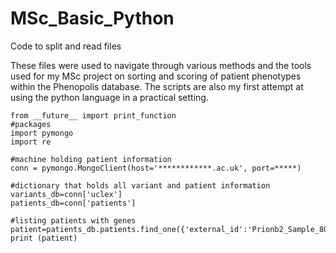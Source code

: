 # MSc_Basic_Python
Code to split and read files

These files were used to navigate through various methods and the tools used for my MSc project on sorting and scoring of
patient phenotypes within the Phenopolis database.
The scripts are also my first attempt at using the python language in a practical setting.

```#alternative print function
from __future__ import print_function
#packages
import pymongo
import re

#machine holding patient information
conn = pymongo.MongoClient(host='************.ac.uk', port=*****)

#dictionary that holds all variant and patient information
variants_db=conn['uclex']
patients_db=conn['patients']

#listing patients with genes
patient=patients_db.patients.find_one({'external_id':'Prionb2_Sample_8000'})
print (patient)
```
